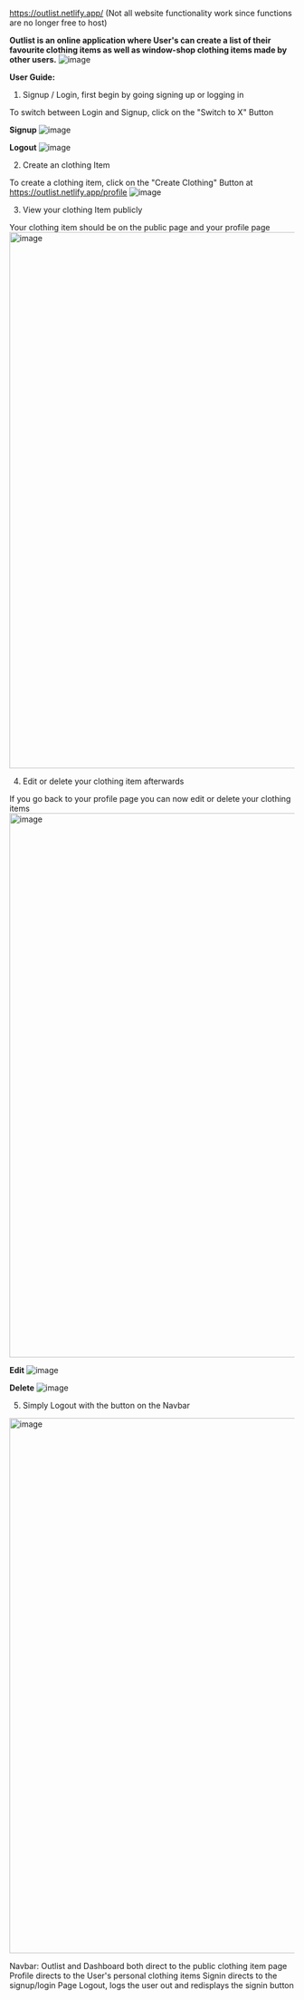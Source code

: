 https://outlist.netlify.app/ (Not all website functionality work since functions are no longer free to host)

**Outlist is an online application where User's can create a list of their favourite clothing items as well as window-shop clothing items made by other users.**
![image](https://user-images.githubusercontent.com/57889353/168691648-1f70d7b4-a833-42bf-b952-66374ffe7e33.png)


**User Guide:**

1. Signup / Login, first begin by going signing up or logging in
  
  To switch between Login and Signup, click on the "Switch to X" Button

  **Signup**
  ![image](https://user-images.githubusercontent.com/57889353/168690438-72220d72-7413-41ba-b8d7-5e65a8e55a5a.png)
  
  **Logout**
  ![image](https://user-images.githubusercontent.com/57889353/168690536-5140a7c7-3d33-4db2-b97e-13aecf052dbb.png)
  

2. Create an clothing Item
  
  To create a clothing item, click on the "Create Clothing" Button at https://outlist.netlify.app/profile
  ![image](https://user-images.githubusercontent.com/57889353/168691211-ef5ecccc-64ac-4e88-ad7d-aa5705bae2d0.png)

3. View your clothing Item publicly

  Your clothing item should be on the public page and your profile page
  <img width="946" alt="image" src="https://user-images.githubusercontent.com/57889353/168691527-db564721-2542-48b8-b8ea-ecfd51bcf01b.png">

4. Edit or delete your clothing item afterwards

  If you go back to your profile page you can now edit or delete your clothing items
  <img width="960" alt="image" src="https://user-images.githubusercontent.com/57889353/168691815-29c49960-3de8-4e3d-9275-fe66f0483e95.png">
  
  **Edit**
  ![image](https://user-images.githubusercontent.com/57889353/168691897-d5693d68-0b96-4236-b1db-b7610714c1f8.png)

  **Delete**
  ![image](https://user-images.githubusercontent.com/57889353/168691941-e99461a3-5b6a-4082-9c3e-ae6f703548d5.png)

5. Simply Logout with the button on the Navbar

<img width="944" alt="image" src="https://user-images.githubusercontent.com/57889353/168689964-f53db571-ac42-409e-90b9-24bc04bdf2d8.png">

Navbar:
  Outlist and Dashboard both direct to the public clothing item page
  Profile directs to the User's personal clothing items
  Signin directs to the signup/login Page
  Logout, logs the user out and redisplays the signin button
